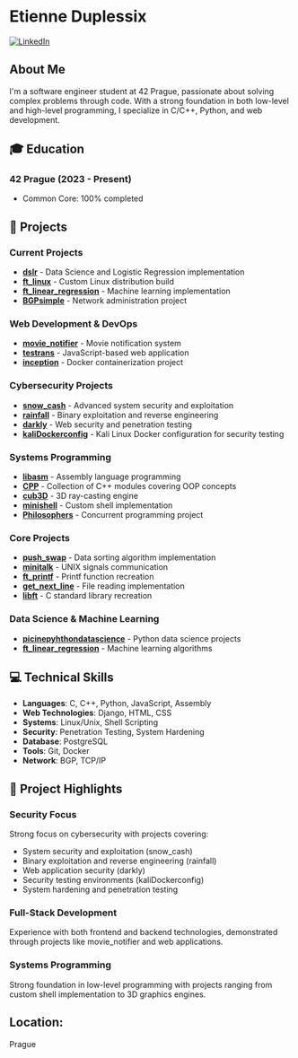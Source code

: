 # Etienne Duplessix
[![LinkedIn](https://img.shields.io/badge/LinkedIn-Connect-blue.svg)](https://www.linkedin.com/in/etienne-duplessix/)

## About Me
I'm a software engineer student at 42 Prague, passionate about solving complex problems through code. With a strong foundation in both low-level and high-level programming, I specialize in C/C++, Python, and web development.

## 🎓 Education
### 42 Prague (2023 - Present)
- Common Core: 100% completed

## 🚀 Projects

### Current Projects
- [**dslr**](https://github.com/farkasf/dslr) - Data Science and Logistic Regression implementation
- [**ft_linux**](https://github.com/etienneduplessix/ft_linux) - Custom Linux distribution build
- [**ft_linear_regression**](https://github.com/etienneduplessix/ft_linear_regression) - Machine learning implementation
- [**BGPsimple**](https://github.com/etienneduplessix/BGPsimple) - Network administration project

### Web Development & DevOps
- [**movie_notifier**](https://github.com/etienneduplessix/movie_notifier) - Movie notification system
- [**testrans**](https://github.com/etienneduplessix/testrans) - JavaScript-based web application
- [**inception**](https://github.com/etienneduplessix/inception) - Docker containerization project

### Cybersecurity Projects
- [**snow_cash**](https://github.com/etienneduplessix/snow_cash) - Advanced system security and exploitation
- [**rainfall**](https://github.com/etienneduplessix/rainfall) - Binary exploitation and reverse engineering
- [**darkly**](https://github.com/etienneduplessix/darkly) - Web security and penetration testing
- [**kaliDockerconfig**](https://github.com/etienneduplessix/kaliDockerconfig) - Kali Linux Docker configuration for security testing

### Systems Programming
- [**libasm**](https://github.com/etienneduplessix/libasm) - Assembly language programming
- [**CPP**](https://github.com/etienneduplessix/CPP) - Collection of C++ modules covering OOP concepts
- [**cub3D**](https://github.com/etienneduplessix/cub3D) - 3D ray-casting engine
- [**minishell**](https://github.com/etienneduplessix/minishell) - Custom shell implementation
- [**Philosophers**](https://github.com/etienneduplessix/Philosophers) - Concurrent programming project

### Core Projects
- [**push_swap**](https://github.com/etienneduplessix/push_swap) - Data sorting algorithm implementation
- [**minitalk**](https://github.com/etienneduplessix/minitalk) - UNIX signals communication
- [**ft_printf**](https://github.com/etienneduplessix/ft_printf) - Printf function recreation
- [**get_next_line**](https://github.com/etienneduplessix/get_next_line) - File reading implementation
- [**libft**](https://github.com/etienneduplessix/libft) - C standard library recreation

### Data Science & Machine Learning
- [**picinepyhthondatascience**](https://github.com/etienneduplessix/picinepyhthondatascience) - Python data science projects
- [**ft_linear_regression**](https://github.com/etienneduplessix/ft_linear_regression) - Machine learning algorithms

## 💻 Technical Skills
- **Languages**: C, C++, Python, JavaScript, Assembly
- **Web Technologies**: Django, HTML, CSS
- **Systems**: Linux/Unix, Shell Scripting
- **Security**: Penetration Testing, System Hardening
- **Database**: PostgreSQL
- **Tools**: Git, Docker
- **Network**: BGP, TCP/IP

## 🌟 Project Highlights

### Security Focus
Strong focus on cybersecurity with projects covering:
- System security and exploitation (snow_cash)
- Binary exploitation and reverse engineering (rainfall)
- Web application security (darkly)
- Security testing environments (kaliDockerconfig)
- System hardening and penetration testing

### Full-Stack Development
Experience with both frontend and backend technologies, demonstrated through projects like movie_notifier and web applications.

### Systems Programming
Strong foundation in low-level programming with projects ranging from custom shell implementation to 3D graphics engines.

## Location: 
 Prague

